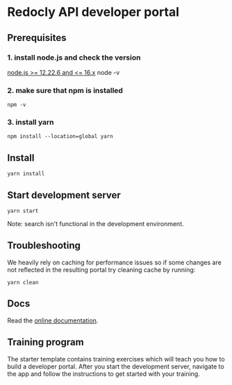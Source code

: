 # Redocly API developer portal

## Prerequisites
### 1. install node.js and check the version
    
[node.js >= 12.22.6 and <= 16.x](https://nodejs.org/en/)
    node -v


### 2. make sure that npm is installed 

    npm -v


### 3. install yarn 

    npm install --location=global yarn


## Install

    yarn install

## Start development server

    yarn start

Note: search isn't functional in the development environment.

## Troubleshooting

We heavily rely on caching for performance issues so if some changes are not reflected in the resulting portal try cleaning cache by running:

    yarn clean

## Docs

Read the [online documentation](https://redoc.ly/docs/developer-portal/introduction/).

## Training program

The starter template contains training exercises which will teach you how to build a developer portal.
After you start the development server, navigate to the app and follow the instructions to get started with your training.
